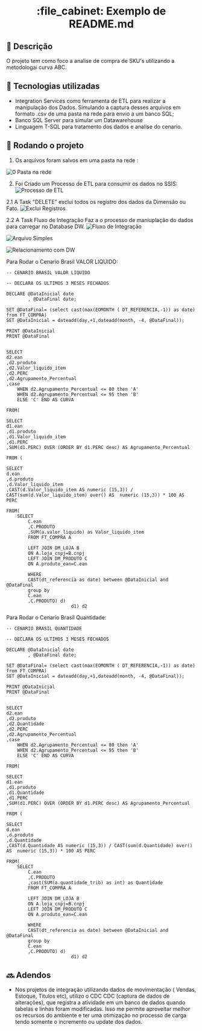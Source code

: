 <h1 align="center">:file_cabinet: Exemplo de README.md</h1>

## :memo: Descrição
O projeto tem como foco a analise de compra de SKU's utilizando a metodologai curva ABC.

## :wrench: Tecnologias utilizadas

* Integration Services como ferramenta de ETL para realizar a manipulação dos Dados. Simulando a captura desses arquivos em formato .csv de uma pasta na rede para envio a um banco SQL;
* Banco SQL Server para simular um Datawarehouse
* Linguagem T-SQL para tratamento dos dados e analise do cenario.

## :rocket: Rodando o projeto
1. Os arquivos foram salvos em uma pasta na rede :

![0  Pasta na rede](https://github.com/RobertRSilva/CurvaABC/assets/76484099/4efd7516-db12-4c2a-b010-d282bacd9b34)

2. Foi Criado um Processo de ETL para consumir os dados no SSIS:
![Processo de ETL ](https://github.com/RobertRSilva/CurvaABC/assets/76484099/a5d0a37c-4294-4f23-94fc-6722f51e1958)


2.1 A Task "DELETE" exclui todos os registro dos dados da Dimensão ou Fato.
![Exclui Registros](https://github.com/RobertRSilva/CurvaABC/assets/76484099/9290e18e-c33c-4212-a6d0-7becafb3ddc1)


2.2 A Task Fluxo de Integração Faz a o processo de maniuplação do dados para carregar no Database DW.
![Fluxo de Integração](https://github.com/RobertRSilva/CurvaABC/assets/76484099/294f209c-52bb-48cd-9b2c-266470400f68)

![Arquivo Simples](https://github.com/RobertRSilva/CurvaABC/assets/76484099/fbc6b7dc-c046-42cf-ae52-c223a6f95ba1)

![Relacionamento com DW](https://github.com/RobertRSilva/CurvaABC/assets/76484099/0335feb3-455b-4842-8dbf-6c6e6e5332d1)



Para Rodar o Cenario Brasil VALOR LIQUIDO:
```
-- CENARIO BRASIL VALOR LIQUIDO

-- DECLARA OS ULTIMOS 3 MESES FECHADOS

DECLARE @DataInicial date
		, @DataFinal date;

SET @DataFinal= (select cast(max(EOMONTH ( DT_REFERENCIA,-1)) as date) from FT_COMPRA) 
SET @DataInicial = dateadd(day,+1,dateadd(month, -4, @DataFinal)); 

PRINT @DataInicial 
PRINT @DataFinal


SELECT 
d2.ean
,d2.produto
,d2.Valor_liquido_item
,d2.PERC
,d2.Agrupamento_Percentual
,case	
	WHEN d2.Agrupamento_Percentual <= 80 then 'A'
	WHEN d2.Agrupamento_Percentual <= 95 then 'B'
	ELSE 'C' END AS CURVA 

FROM(

SELECT 
d1.ean
,d1.produto
,d1.Valor_liquido_item
,d1.PERC
,SUM(d1.PERC) OVER (ORDER BY d1.PERC desc) AS Agrupamento_Percentual

FROM (

SELECT 
d.ean
,d.produto
,d.Valor_liquido_item
,CAST(d.Valor_liquido_item AS numeric (15,3)) / CAST(sum(d.Valor_liquido_item) over() AS  numeric (15,3)) * 100 AS PERC 

FROM(
	SELECT
		C.ean
		,C.PRODUTO
		,SUM(a.valor_liquido) as Valor_liquido_item
		FROM FT_COMPRA A

		LEFT JOIN DM_LOJA B
		ON A.loja_cnpj=B.cnpj
		LEFT JOIN DM_PRODUTO C
		ON A.produto_ean=C.ean

		WHERE  
		CAST(dt_referencia as date) between @DataInicial and @DataFinal
		group by
		C.ean
		,C.PRODUTO) d) 
						d1) d2

```
Para Rodar o Cenario Brasil Quantidade:
```
-- CENARIO BRASIL QUANTIDADE

-- DECLARA OS ULTIMOS 3 MESES FECHADOS

DECLARE @DataInicial date
		, @DataFinal date;

SET @DataFinal= (select cast(max(EOMONTH ( DT_REFERENCIA,-1)) as date) from FT_COMPRA) 
SET @DataInicial = dateadd(day,+1,dateadd(month, -4, @DataFinal)); 

PRINT @DataInicial 
PRINT @DataFinal


SELECT 
d2.ean
,d2.produto
,d2.Quantidade
,d2.PERC
,d2.Agrupamento_Percentual
,case	
	WHEN d2.Agrupamento_Percentual <= 80 then 'A'
	WHEN d2.Agrupamento_Percentual <= 95 then 'B'
	ELSE 'C' END AS CURVA 

FROM(

SELECT 
d1.ean
,d1.produto
,d1.Quantidade
,d1.PERC
,SUM(d1.PERC) OVER (ORDER BY d1.PERC desc) AS Agrupamento_Percentual

FROM (

SELECT 
d.ean
,d.produto
,d.Quantidade
,CAST(d.Quantidade AS numeric (15,3)) / CAST(sum(d.Quantidade) over() AS  numeric (15,3)) * 100 AS PERC 

FROM(
	SELECT
		C.ean
		,C.PRODUTO
		,cast(SUM(a.quantidade_trib) as int) as Quantidade
		FROM FT_COMPRA A

		LEFT JOIN DM_LOJA B
		ON A.loja_cnpj=B.cnpj
		LEFT JOIN DM_PRODUTO C
		ON A.produto_ean=C.ean

		WHERE  
		CAST(dt_referencia as date) between @DataInicial and @DataFinal
		group by
		C.ean
		,C.PRODUTO) d) 
						d1) d2
```
## :soon: Adendos
* Nos projetos de integração utilizando dados de movimentação ( Vendas, Estoque, Titulos etc), utilizo o CDC CDC (captura de dados de alterações), que registra a atividade em um banco de dados quando tabelas e linhas foram modificadas. Isso me permite aproveitar melhor os recursos do ambiente e ter uma otimização no processo de carga tendo somente o incremento ou update dos dados.

